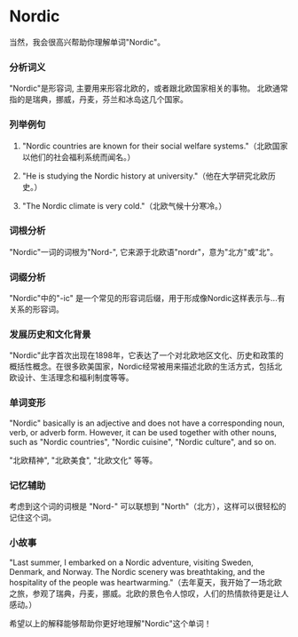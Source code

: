 # Nordic

当然，我会很高兴帮助你理解单词"Nordic"。

  

### 分析词义

  

"Nordic"是形容词, 主要用来形容北欧的，或者跟北欧国家相关的事物。 北欧通常指的是瑞典，挪威，丹麦，芬兰和冰岛这几个国家。

  

### 列举例句

  

1.  "Nordic countries are known for their social welfare systems."（北欧国家以他们的社会福利系统而闻名。）
    
      
    
2.  "He is studying the Nordic history at university."（他在大学研究北欧历史。）
    
      
    
3.  "The Nordic climate is very cold."（北欧气候十分寒冷。）
    
      
    

  

### 词根分析

  

"Nordic"一词的词根为"Nord-", 它来源于北欧语"nordr"，意为"北方"或"北"。

  

### 词缀分析

  

"Nordic"中的"-ic" 是一个常见的形容词后缀，用于形成像Nordic这样表示与...有关系的形容词。

  

### 发展历史和文化背景

  

"Nordic"此字首次出现在1898年，它表达了一个对北欧地区文化、历史和政策的概括性概念。在很多欧美国家，Nordic经常被用来描述北欧的生活方式，包括北欧设计、生活理念和福利制度等等。

  

### 单词变形

  

"Nordic" basically is an adjective and does not have a corresponding noun, verb, or adverb form. However, it can be used together with other nouns, such as "Nordic countries", "Nordic cuisine", "Nordic culture", and so on.

  

"北欧精神", "北欧美食", "北欧文化" 等等。

  

### 记忆辅助

  

考虑到这个词的词根是 "Nord-" 可以联想到 "North"（北方），这样可以很轻松的记住这个词。

  

### 小故事

  

"Last summer, I embarked on a Nordic adventure, visiting Sweden, Denmark, and Norway. The Nordic scenery was breathtaking, and the hospitality of the people was heartwarming."（去年夏天，我开始了一场北欧之旅，参观了瑞典，丹麦，挪威。北欧的景色令人惊叹，人们的热情款待更是让人感动。）

  

希望以上的解释能够帮助你更好地理解"Nordic"这个单词！
